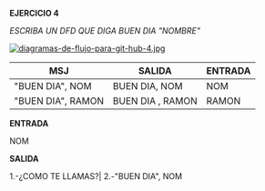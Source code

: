 **EJERCICIO 4**

*ESCRIBA UN DFD QUE DIGA BUEN DIA "NOMBRE"*

[![diagramas-de-flujo-para-git-hub-4.jpg](https://i.postimg.cc/hGv1wg42/diagramas-de-flujo-para-git-hub-4.jpg)](https://postimg.cc/yJqRgMZR)

|MSJ|SALIDA|ENTRADA|
|-|-|-|
|"BUEN DIA", NOM|BUEN DIA, NOM|NOM|
|"BUEN DIA", RAMON|BUEN DIA , RAMON|RAMON|

**ENTRADA**

NOM

**SALIDA**

1.-¿COMO TE LLAMAS?|
2.-"BUEN DIA", NOM
